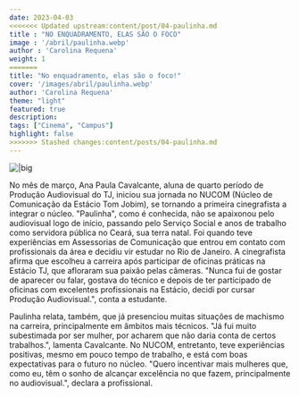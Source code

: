 ```yaml
---
date: 2023-04-03
<<<<<<< Updated upstream:content/post/04-paulinha.md
title : "NO ENQUADRAMENTO, ELAS SÃO O FOCO"
image : '/abril/paulinha.webp'
author : 'Carolina Requena'
weight: 1
=======
title: "No enquadramento, elas são o foco!"
cover: '/images/abril/paulinha.webp'
author: 'Carolina Requena'
theme: "light"
featured: true
description: 
tags: ["Cinema", "Campus"]
highlight: false
>>>>>>> Stashed changes:content/posts/04-paulinha.md
---
```

![|big](/images/abril/paulinha.webp)

No mês de março, Ana Paula Cavalcante, aluna de quarto período de Produção Audiovisual do TJ, iniciou sua jornada no NUCOM (Núcleo de Comunicação da Estácio Tom Jobim), se tornando a primeira cinegrafista a integrar o núcleo. "Paulinha", como é conhecida, não se apaixonou pelo audiovisual logo de início, passando pelo Serviço Social e anos de trabalho como servidora pública no Ceará, sua terra natal. Foi quando teve experiências em Assessorias de Comunicação que entrou em contato com profissionais da área e decidiu vir estudar no Rio de Janeiro. A cinegrafista afirma que escolheu a carreira após participar de oficinas práticas na Estácio TJ, que afloraram sua paixão pelas câmeras. "Nunca fui de gostar de aparecer ou falar, gostava do técnico e depois de ter participado de oficinas com excelentes profissionais na Estácio, decidi por cursar Produção Audiovisual.", conta a estudante.

Paulinha relata, também, que já presenciou muitas situações de machismo na carreira, principalmente em âmbitos mais técnicos. "Já fui muito subestimada por ser mulher, por acharem que não daria conta de certos trabalhos.", lamenta Cavalcante. No NUCOM, entretanto, teve experiências positivas, mesmo em pouco tempo de trabalho, e está com boas expectativas para o futuro no núcleo. "Quero incentivar mais mulheres que, como eu, têm o sonho de alcançar excelência no que fazem, principalmente no audiovisual.", declara a profissional.